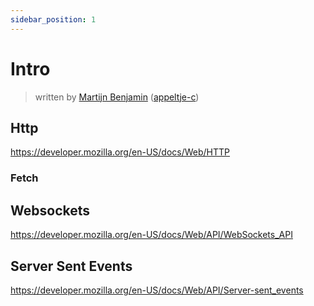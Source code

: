 ```yaml
---
sidebar_position: 1
---
```


# Intro

> written by [Martijn Benjamin](https://www.linkedin.com/in/martijn-benjamin/) ([appeltje-c](https://github.com/appeltje-c))

## Http
https://developer.mozilla.org/en-US/docs/Web/HTTP

### Fetch

## Websockets
https://developer.mozilla.org/en-US/docs/Web/API/WebSockets_API

## Server Sent Events
https://developer.mozilla.org/en-US/docs/Web/API/Server-sent_events
